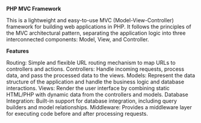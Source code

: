 **PHP MVC Framework**

This is a lightweight and easy-to-use MVC (Model-View-Controller) framework for building web applications in PHP. It follows the principles of the MVC architectural pattern, separating the application logic into three interconnected components: Model, View, and Controller.

**Features**

Routing: Simple and flexible URL routing mechanism to map URLs to controllers and actions.
Controllers: Handle incoming requests, process data, and pass the processed data to the views.
Models: Represent the data structure of the application and handle the business logic and database interactions.
Views: Render the user interface by combining static HTML/PHP with dynamic data from the controllers and models.
Database Integration: Built-in support for database integration, including query builders and model relationships.
Middleware: Provides a middleware layer for executing code before and after processing requests.
